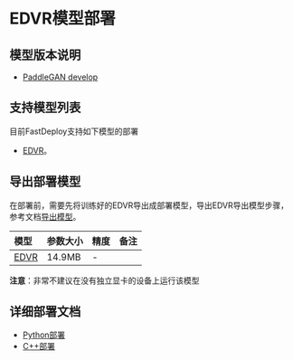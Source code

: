 # EDVR模型部署

## 模型版本说明

- [PaddleGAN develop](https://github.com/PaddlePaddle/PaddleGAN)

## 支持模型列表

目前FastDeploy支持如下模型的部署

- [EDVR](https://github.com/PaddlePaddle/PaddleGAN/blob/develop/docs/zh_CN/tutorials/video_super_resolution.md)。


## 导出部署模型

在部署前，需要先将训练好的EDVR导出成部署模型，导出EDVR导出模型步骤，参考文档[导出模型](https://github.com/PaddlePaddle/PaddleGAN/blob/develop/docs/zh_CN/tutorials/video_super_resolution.md)。


| 模型                                                                             | 参数大小   | 精度    | 备注 |
|:--------------------------------------------------------------------------------|:-------|:----- | :------ |
| [EDVR](https://bj.bcebos.com/paddlehub/fastdeploy/EDVR_M_wo_tsa_SRx4.tgz) | 14.9MB | - |

**注意**：非常不建议在没有独立显卡的设备上运行该模型

## 详细部署文档

- [Python部署](python)
- [C++部署](cpp)
